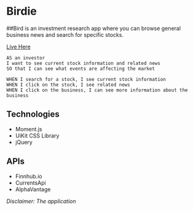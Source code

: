 # Birdie

##Bird is an investment research app where you can browse general business news and search for specific stocks.

[Live Here](https://dchoi20.github.io/Birdie/)
```
AS an investor
I want to see current stock information and related news
SO that I can see what events are affecting the market
```
```
WHEN I search for a stock, I see current stock information
WHEN I click on the stock, I see related news
WHEN I click on the business, I can see more information about the business
```
## Technologies

* Moment.js
* UiKit CSS Library
* jQuery

## APIs

* Finnhub.io
* CurrentsApi
* AlphaVantage

*Disclaimer: The application*
